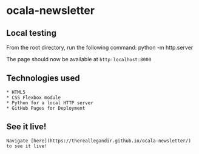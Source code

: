 # ocala-newsletter

## Local testing

   From the root directory, run the following command:
        python -m http.server

   The page should now be available at `http:localhost:8000`


## Technologies used

    * HTML5
    * CSS Flexbox module
    * Python for a local HTTP server
    * GitHub Pages for Deployment

## See it live!

    Navigate [here](https://thereallegandir.github.io/ocala-newsletter/) to see it live!